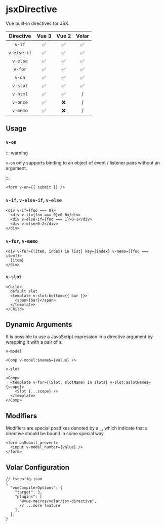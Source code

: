 # jsxDirective

<StabilityLevel level="experimental" />

Vue built-in directives for JSX.

|  Directive  |       Vue 3        |       Vue 2        |       Volar        |
| :---------: | :----------------: | :----------------: | :----------------: |
|   `v-if`    | :white_check_mark: | :white_check_mark: | :white_check_mark: |
| `v-else-if` | :white_check_mark: | :white_check_mark: | :white_check_mark: |
|  `v-else`   | :white_check_mark: | :white_check_mark: | :white_check_mark: |
|   `v-for`   | :white_check_mark: | :white_check_mark: | :white_check_mark: |
|   `v-on`    | :white_check_mark: | :white_check_mark: | :white_check_mark: |
|  `v-slot`   | :white_check_mark: | :white_check_mark: | :white_check_mark: |
|  `v-html`   | :white_check_mark: | :white_check_mark: |         /          |
|  `v-once`   | :white_check_mark: |        :x:         |         /          |
|  `v-memo`   | :white_check_mark: |        :x:         |         /          |

## Usage

### `v-on`

::: warning

`v-on` only supports binding to an object of event / listener pairs without an argument.

:::

```tsx
<form v-on={{ submit }} />
```

### `v-if`, `v-else-if`, `v-else`

```tsx
<div v-if={foo === 0}>
  <div v-if={foo === 0}>0-0</div>
  <div v-else-if={foo === 1}>0-1</div>
  <div v-else>0-2</div>
</div>
```

### `v-for`, `v-memo`

```tsx
<div v-for={(item, index) in list} key={index} v-memo={[foo === item]}>
  {item}
</div>
```

### `v-slot`

```tsx
<Child>
  default slot
  <template v-slot:bottom={{ bar }}>
    <span>{bar}</span>
  </template>
</Child>
```

## Dynamic Arguments

It is possible to use a JavaScript expression in a directive argument by wrapping it with a pair of `$`:

`v-model`

```tsx
<Comp v-model:$name$={value} />
```

`v-slot`

```tsx
<Comp>
  <template v-for={(Slot, slotName) in slots} v-slot:$slotName$={scope}>
    <Slot {...scope} />
  </template>
</Comp>
```

## Modifiers

Modifiers are special postfixes denoted by a `_`, which indicate that a directive should be bound in some special way.

```tsx
<form onSubmit_prevent>
  <input v-model_number={value} />
</form>
```

## Volar Configuration

```jsonc {6}
// tsconfig.json
{
  "vueCompilerOptions": {
    "target": 3,
    "plugins": [
      "@vue-macros/volar/jsx-directive",
      // ...more feature
    ],
  },
}
```

